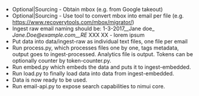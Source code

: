 - Optional|Sourcing - Obtain mbox (e.g. from Google takeout)
- Optional|Sourcing - Use tool to convert mbox into email per file (e.g. https://www.recoverytools.com/mbox/migrator/)
- Ingest raw email naming should be: 1-3-2017__Jane doe_ _Jane.Doe@example.com__RE_ XXX XX - lorem ipsum
- Put data into data/ingest-raw as individual text files, one file per email
- Run process.py, which processes files one by one, tags metadata, output goes to ingest-processed. Analytics file is output. Tokens can be optionally counter by token-counter.py. 
- Run embed.py which embeds the data and puts it to ingest-embedded.
- Run load.py to finally load data into data from ingest-embedded.
- Data is now ready to be used.
- Run email-api.py to expose search capabilities to nimui core.